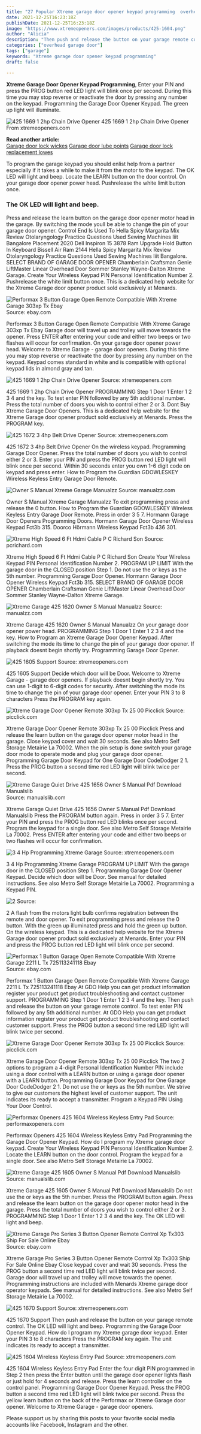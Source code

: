 ```yaml
---
title: "27 Popular Xtreme garage door opener keypad programming  overhead garage door"
date: 2021-12-25T16:23:18Z
publishDate: 2021-12-25T16:23:18Z
image: "https://www.xtremeopeners.com/images/products/425-1604.png"
author: "Alicia"
description: "Then push and release the button on your garage remote control. Program the keypad for multiple doors All garage door openers will use the same PIN. Xtreme garage door opener keypad programming"
categories: ["overhead garage door"]
tags: ["garage"]
keywords: "Xtreme garage door opener keypad programming"
draft: false

---
```

<!-- Head tag Code -->
**Xtreme Garage Door Opener Keypad Programming**, Enter your PIN and press the PROG button red LED light will blink once per second. During this time you may stop reverse or reactivate the door by pressing any number on the keypad. Programming the Garage Door Opener Keypad. The green up light will illuminate.

![425 1669 1 2hp Chain Drive Opener](https://www.xtremeopeners.com/images/products/425-1669.png "425 1669 1 2hp Chain Drive Opener")
425 1669 1 2hp Chain Drive Opener From xtremeopeners.com

**Read another article:**  
[Garage door lock wickes](/garage-door-lock-wickes/)
[Garage door lube points](/garage-door-lube-points/)
[Garage door lock replacement lowes](/garage-door-lock-replacement-lowes/)


To program the garage keypad you should enlist help from a partner especially if it takes a while to make it from the motor to the keypad. The OK LED will light and beep. Locate the LEARN button on the door control. On your garage door opener power head. Pushrelease the white limit button once.

### The OK LED will light and beep.

Press and release the learn button on the garage door opener motor head in the garage. By switching the mode youll be able to change the pin of your garage door opener. Control End Is Used To Hella Spicy Margarita Mix Review Otolaryngology Practice Questions Used Sewing Machines Iiit Bangalore Placement 2020 Dell Inspiron 15 3878 Ram Upgrade Hold Button In Keyboard Bissell Air Ram 2144 Hella Spicy Margarita Mix Review Otolaryngology Practice Questions Used Sewing Machines Iiit Bangalore. SELECT BRAND OF GARAGE DOOR OPENER Chamberlain Craftsman Genie LiftMaster Linear Overhead Door Sommer Stanley Wayne-Dalton Xtreme Garage. Create Your Wireless Keypad PIN Personal Identification Number 2. Pushrelease the white limit button once. This is a dedicated help website for the Xtreme Garage door opener product sold exclusively at Menards.


![Performax 3 Button Garage Open Remote Compatible With Xtreme Garage 303xp Tx Ebay](https://i.ebayimg.com/images/g/TbcAAOSwNjdfmkiK/s-l300.jpg "Performax 3 Button Garage Open Remote Compatible With Xtreme Garage 303xp Tx Ebay")
Source: ebay.com

Performax 3 Button Garage Open Remote Compatible With Xtreme Garage 303xp Tx Ebay Garage door will travel up and trolley will move towards the opener. Press ENTER after entering your code and either two beeps or two flashes will occur for confirmation. On your garage door opener power head. Welcome to Xtreme Garage - garage door openers. During this time you may stop reverse or reactivate the door by pressing any number on the keypad. Keypad comes standard in white and is compatible with optional keypad lids in almond gray and tan.

![425 1669 1 2hp Chain Drive Opener](https://www.xtremeopeners.com/images/products/425-1669.png "425 1669 1 2hp Chain Drive Opener")
Source: xtremeopeners.com

425 1669 1 2hp Chain Drive Opener PROGRAMMING Step 1 Door 1 Enter 1 2 3 4 and the key. To test enter PIN followed by any 5th additional number. Press the total number of doors you wish to control either 2 or 3. Dont Buy Xtreme Garage Door Openers. This is a dedicated help website for the Xtreme Garage door opener product sold exclusively at Menards. Press the PROGRAM key.

![425 1672 3 4hp Belt Drive Opener](https://www.xtremeopeners.com/images/products/425-1672.png "425 1672 3 4hp Belt Drive Opener")
Source: xtremeopeners.com

425 1672 3 4hp Belt Drive Opener On the wireless keypad. Programming Garage Door Opener. Press the total number of doors you wish to control either 2 or 3. Enter your PIN and press the PROG button red LED light will blink once per second. Within 30 seconds enter you own 1-6 digit code on keypad and press enter. How to Program the Guardian GDOWLESKEY Wireless Keyless Entry Garage Door Remote.

![Owner S Manual Xtreme Garage Manualzz](https://s3.manualzz.com/store/data/028714913_1-9407bf10a561af7adb16b93ab004421e-360x466.png "Owner S Manual Xtreme Garage Manualzz")
Source: manualzz.com

Owner S Manual Xtreme Garage Manualzz To exit programming press and release the 0 button. How to Program the Guardian GDOWLESKEY Wireless Keyless Entry Garage Door Remote. Press in order 3 5 7. Hormann Garage Door Openers Programming Doors. Hormann Garage Door Opener Wireless Keypad Fct3b 315. Doorco Hörmann Wireless Keypad Fct3b 436 301.

![Xtreme High Speed 6 Ft Hdmi Cable P C Richard Son](https://www.pcrichard.com/dw/image/v2/BFXM_PRD/on/demandware.static/-/Sites-pcrichard-master-product-catalog/default/dw7efe4a8a/images/hires/AZ1_XHV1-1024-BL.jpg?sw=800&amp;sh=800&amp;sm=fit "Xtreme High Speed 6 Ft Hdmi Cable P C Richard Son")
Source: pcrichard.com

Xtreme High Speed 6 Ft Hdmi Cable P C Richard Son Create Your Wireless Keypad PIN Personal Identification Number 2. PROGRAM UP LIMIT With the garage door in the CLOSED position Step 1. Do not use the or keys as the 5th number. Programming Garage Door Opener. Hormann Garage Door Opener Wireless Keypad Fct3b 315. SELECT BRAND OF GARAGE DOOR OPENER Chamberlain Craftsman Genie LiftMaster Linear Overhead Door Sommer Stanley Wayne-Dalton Xtreme Garage.

![Xtreme Garage 425 1620 Owner S Manual Manualzz](https://s3.manualzz.com/store/data/032469520_1-7f5641bd73bb51078a6fcb7510f1d36b.png "Xtreme Garage 425 1620 Owner S Manual Manualzz")
Source: manualzz.com

Xtreme Garage 425 1620 Owner S Manual Manualzz On your garage door opener power head. PROGRAMMING Step 1 Door 1 Enter 1 2 3 4 and the key. How to Program an Xtreme Garage Door Opener Keypad. After switching the mode its time to change the pin of your garage door opener. If playback doesnt begin shortly try. Programming Garage Door Opener.

![425 1605 Support](https://www.xtremeopeners.com/images/support/425-1605.png "425 1605 Support")
Source: xtremeopeners.com

425 1605 Support Decide which door will be Door. Welcome to Xtreme Garage - garage door openers. If playback doesnt begin shortly try. You can use 1-digit to 6-digit codes for security. After switching the mode its time to change the pin of your garage door opener. Enter your PIN 3 to 8 characters Press the PROGRAM key again.

![Xtreme Garage Door Opener Remote 303xp Tx 25 00 Picclick](https://www.picclickimg.com/d/l400/pict/333643544909_/Performax-3-button-Remote-Control-Works-With-Xtreme-Garage.jpg "Xtreme Garage Door Opener Remote 303xp Tx 25 00 Picclick")
Source: picclick.com

Xtreme Garage Door Opener Remote 303xp Tx 25 00 Picclick Press and release the learn button on the garage door opener motor head in the garage. Close keypad cover and wait 30 seconds. See also Metro Self Storage Metairie La 70002. When the pin setup is done switch your garage door mode to operate mode and plug your garage door opener. Programming Garage Door Keypad for One Garage Door CodeDodger 2 1. Press the PROG button a second time red LED light will blink twice per second.

![Xtreme Garage Quiet Drive 425 1656 Owner S Manual Pdf Download Manualslib](https://data2.manualslib.com/first-image/i15/73/7256/725530/xtreme-garage-quiet-drive-425-1656.jpg "Xtreme Garage Quiet Drive 425 1656 Owner S Manual Pdf Download Manualslib")
Source: manualslib.com

Xtreme Garage Quiet Drive 425 1656 Owner S Manual Pdf Download Manualslib Press the PROGRAM button again. Press in order 3 5 7. Enter your PIN and press the PROG button red LED blinks once per second. Program the keypad for a single door. See also Metro Self Storage Metairie La 70002. Press ENTER after entering your code and either two beeps or two flashes will occur for confirmation.

![3 4 Hp Programming Xtreme Garage](https://www.xtremeopeners.com/images/programming/installdiagram.png "3 4 Hp Programming Xtreme Garage")
Source: xtremeopeners.com

3 4 Hp Programming Xtreme Garage PROGRAM UP LIMIT With the garage door in the CLOSED position Step 1. Programming Garage Door Opener Keypad. Decide which door will be Door. See manual for detailed instructions. See also Metro Self Storage Metairie La 70002. Programming a Keypad PIN.

![2](OgZB1ln-udWa-M "2")
Source: 

2 A flash from the motors light bulb confirms registration between the remote and door opener. To exit programming press and release the 0 button. With the green up illuminated press and hold the green up button. On the wireless keypad. This is a dedicated help website for the Xtreme Garage door opener product sold exclusively at Menards. Enter your PIN and press the PROG button red LED light will blink once per second.

![Performax 1 Button Garage Open Remote Compatible With Xtreme Garage 2211 L Tx 725113241118 Ebay](https://i.ebayimg.com/images/g/BgQAAOSwIK5ftKEj/s-l300.jpg "Performax 1 Button Garage Open Remote Compatible With Xtreme Garage 2211 L Tx 725113241118 Ebay")
Source: ebay.com

Performax 1 Button Garage Open Remote Compatible With Xtreme Garage 2211 L Tx 725113241118 Ebay At GDO Help you can get product information register your product get product troubleshooting and contact customer support. PROGRAMMING Step 1 Door 1 Enter 1 2 3 4 and the key. Then push and release the button on your garage remote control. To test enter PIN followed by any 5th additional number. At GDO Help you can get product information register your product get product troubleshooting and contact customer support. Press the PROG button a second time red LED light will blink twice per second.

![Xtreme Garage Door Opener Remote 303xp Tx 25 00 Picclick](https://www.picclickimg.com/d/l400/pict/232478640645_/xtreme-garage-door-opener-remote-303xp-tx.jpg "Xtreme Garage Door Opener Remote 303xp Tx 25 00 Picclick")
Source: picclick.com

Xtreme Garage Door Opener Remote 303xp Tx 25 00 Picclick The two 2 options to program a 4-digit Personal Identification Number PIN include using a door control with a LEARN button or using a garage door opener with a LEARN button. Programming Garage Door Keypad for One Garage Door CodeDodger 2 1. Do not use the or keys as the 5th number. We strive to give our customers the highest level of customer support. The unit indicates its ready to accept a transmitter. Program a Keypad PIN Using Your Door Control.

![Performax Openers 425 1604 Wireless Keyless Entry Pad](https://www.performaxopeners.com/images/Accessories/425-1604.png "Performax Openers 425 1604 Wireless Keyless Entry Pad")
Source: performaxopeners.com

Performax Openers 425 1604 Wireless Keyless Entry Pad Programming the Garage Door Opener Keypad. How do I program my Xtreme garage door keypad. Create Your Wireless Keypad PIN Personal Identification Number 2. Locate the LEARN button on the door control. Program the keypad for a single door. See also Metro Self Storage Metairie La 70002.

![Xtreme Garage 425 1605 Owner S Manual Pdf Download Manualslib](https://data2.manualslib.com/first-image/i15/74/7320/731954/xtreme-garage-425-1605.jpg "Xtreme Garage 425 1605 Owner S Manual Pdf Download Manualslib")
Source: manualslib.com

Xtreme Garage 425 1605 Owner S Manual Pdf Download Manualslib Do not use the or keys as the 5th number. Press the PROGRAM button again. Press and release the learn button on the garage door opener motor head in the garage. Press the total number of doors you wish to control either 2 or 3. PROGRAMMING Step 1 Door 1 Enter 1 2 3 4 and the key. The OK LED will light and beep.

![Xtreme Garage Pro Series 3 Button Opener Remote Control Xp Tx303 Ship For Sale Online Ebay](https://i.ebayimg.com/images/g/YQEAAOSwCHFhGJz0/s-l225.jpg "Xtreme Garage Pro Series 3 Button Opener Remote Control Xp Tx303 Ship For Sale Online Ebay")
Source: ebay.com

Xtreme Garage Pro Series 3 Button Opener Remote Control Xp Tx303 Ship For Sale Online Ebay Close keypad cover and wait 30 seconds. Press the PROG button a second time red LED light will blink twice per second. Garage door will travel up and trolley will move towards the opener. Programming instructions are included with Menards Xtreme garage door operator keypads. See manual for detailed instructions. See also Metro Self Storage Metairie La 70002.

![425 1670 Support](https://www.xtremeopeners.com/images/support/425-1670.png "425 1670 Support")
Source: xtremeopeners.com

425 1670 Support Then push and release the button on your garage remote control. The OK LED will light and beep. Programming the Garage Door Opener Keypad. How do I program my Xtreme garage door keypad. Enter your PIN 3 to 8 characters Press the PROGRAM key again. The unit indicates its ready to accept a transmitter.

![425 1604 Wireless Keyless Entry Pad](https://www.xtremeopeners.com/images/products/425-1604.png "425 1604 Wireless Keyless Entry Pad")
Source: xtremeopeners.com

425 1604 Wireless Keyless Entry Pad Enter the four digit PIN programmed in Step 2 then press the Enter button until the garage door opener lights flash or just hold for 4 seconds and release. Press the learn controller on the control panel. Programming Garage Door Opener Keypad. Press the PROG button a second time red LED light will blink twice per second. Press the yellow learn button on the back of the Performax or Xtreme Garage door opener. Welcome to Xtreme Garage - garage door openers.

Please support us by sharing this posts to your favorite social media accounts like Facebook, Instagram and the other.

